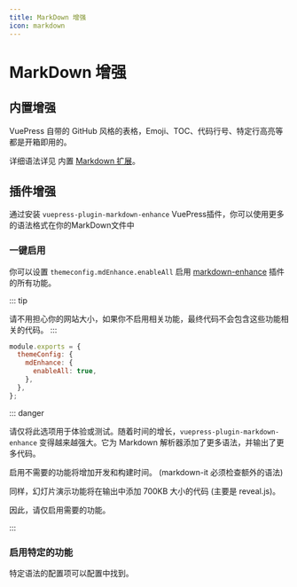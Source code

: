 ```yaml
---
title: MarkDown 增强
icon: markdown
---
```

# MarkDown 增强
## 内置增强
VuePress 自带的 GitHub 风格的表格，Emoji、TOC、代码行号、特定行高亮等都是开箱即用的。

详细语法详见 内置 [Markdown 扩展](https://v2.vuepress.vuejs.org/zh/guide/markdown.html#header-anchors)。

## 插件增强

通过安装 `vuepress-plugin-markdown-enhance` VuePress插件，你可以使用更多的语法格式在你的MarkDown文件中
### 一键启用
你可以设置 `themeconfig.mdEnhance.enableAll` 启用 [markdown-enhance](https://vuepress-theme-star.github.io/markdown-enhance)
插件的所有功能。

::: tip

请不用担心你的网站大小，如果你不启用相关功能，最终代码不会包含这些功能相关的代码。
:::

```js {3-5}
module.exports = {
  themeConfig: {
    mdEnhance: {
      enableAll: true,
    },
  },
};
```

::: danger

请仅将此选项用于体验或测试。随着时间的增长，`vuepress-plugin-markdown-enhance` 变得越来越强大。它为 Markdown 解析器添加了更多语法，并输出了更多代码。 

启用不需要的功能将增加开发和构建时间。 (markdown-it 必须检查额外的语法) 

同样，幻灯片演示功能将在输出中添加 700KB 大小的代码 (主要是 reveal.js)。 

因此，请仅启用需要的功能。

:::


### 启用特定的功能

特定语法的配置项可以配置中找到。
